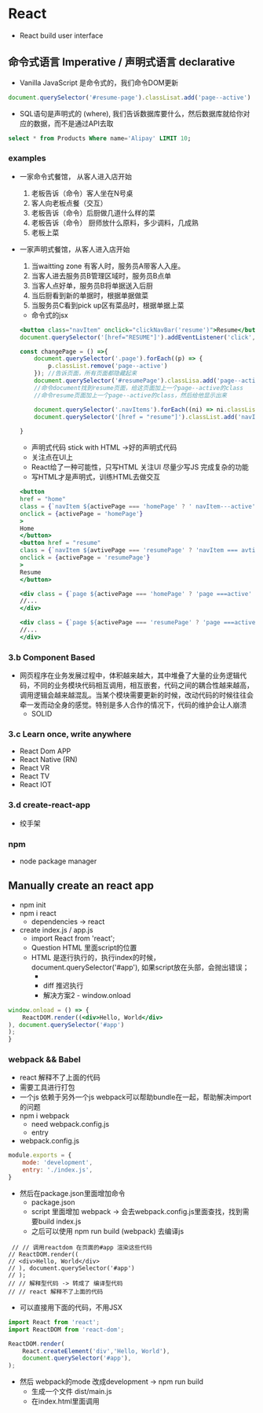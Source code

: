 # React
* React build user interface
## 命令式语言 Imperative / 声明式语言 declarative
* Vanilla JavaScript 是命令式的，我们命令DOM更新
```js
document.querySelector('#resume-page').classLisat.add('page--active')
```
* SQL语句是声明式的 (where), 我们告诉数据库要什么，然后数据库就给你对应的数据，而不是通过API去取
```sql
select * from Products Where name='Alipay' LIMIT 10;
```

### examples
* 一家命令式餐馆， 从客人进入店开始
    1. 老板告诉（命令）客人坐在N号桌
    2. 客人向老板点餐（交互）
    3. 老板告诉（命令）后厨做几道什么样的菜
    4. 老板告诉（命令） 厨师放什么原料，多少调料，几成熟
    5. 老板上菜
* 一家声明式餐馆，从客人进入店开始
    1. 当waitting zone 有客人时，服务员A带客人入座。
    2. 当客人进去服务员B管理区域时，服务员B点单
    3. 当客人点好单，服务员B将单据送入后厨
    4. 当后厨看到新的单据时，根据单据做菜
    5. 当服务员C看到pick up区有菜品时，根据单据上菜

    * 命令式的jsx
    ```jsx
    <button class="navItem" onclick="clickNavBar('resume')">Resume</button>
    document.querySelector('[href="RESUME"]').addEventListener('click',changePage)
    
    const changePage = () =>{
        document.querySelector('.page').forEach((p) => {
            p.classList.remove('page--active')
        }); //告诉页面，所有页面都隐藏起来 
        document.querySelector('#resumePage').classLisa.add('page--active');
        //命令document找到resume页面，给这页面加上一个page--active的class
        //命令resume页面加上一个page--active的class，然后给他显示出来

        document.querySelector('.navItems').forEach((ni) => ni.classList.remove('navItem--active'));
        document.querySelector('[href = "resume"]').classList.add('navItem--active');
        
    }

    ```
    * 声明式代码 stick with HTML ->好的声明式代码
    * 关注点在UI上
    * React给了一种可能性，只写HTML 关注UI 尽量少写JS 完成复杂的功能
    * 写HTML才是声明式，训练HTML去做交互
    ```jsx
    <button
    href = "home"
    class = {`navItem ${activePage === 'homePage' ? ' navItem---active':''}`}
    onclick = {activePage = 'homePage'}
    >
    Home
    </button>
    <button href = "resume"
    class = {`navItem ${avtivePage === 'resumePage' ? 'navItem === avtive': ''}`}
    onclick = {activePage = 'resumePage'}
    >
    Resume
    </button>

    <div class = {`page ${activePage === 'homePage' ? 'page ===active' : ''}`}>
    //...
    </div>

    <div class = {`page ${activePage === 'resumePage' ? 'page ===active' : ''}`}>
    //...
    </div>
    ```



### 3.b Component Based
* 网页程序在业务发展过程中，体积越来越大，其中堆叠了大量的业务逻辑代码，不同的业务模块代码相互调用，相互嵌套，代码之间的耦合性越来越高，调用逻辑会越来越混乱。当某个模块需要更新的时候，改动代码的时候往往会牵一发而动全身的感觉。特别是多人合作的情况下，代码的维护会让人崩溃
    * SOLID

### 3.c Learn once, write anywhere
* React Dom APP
* React Native (RN)
* React VR
* React TV
* React IOT
### 3.d create-react-app
* 绞手架


### npm
* node package manager

## Manually create an react app
* npm init
* npm i react
    * dependencies -> react
* create index.js / app.js
    * import React from 'react';
    * Question HTML 里面script的位置
    * HTML 是逐行执行的，执行index的时候，document.querySelector('#app'), 如果script放在头部，会抛出错误；
        * <script src="index.js" diff></script> 
        * diff 推迟执行
        * 解决方案2 - window.onload

```jsx
window.onload = () => {
    ReactDOM.render((<div>Hello, World</div>
), document.querySelector('#app')
);
}
```
### webpack && Babel
* react 解释不了上面的代码
* 需要工具进行打包
* 一个js 依赖于另外一个js webpack可以帮助bundle在一起，帮助解决import的问题
* npm i webpack
    * need webpack.config.js
    * entry
* webpack.config.js
```js
module.exports = {
    mode: 'development',
    entry: './index.js',
}
```
* 然后在package.json里面增加命令
  * package.json
  * script 里面增加 webpack -> 会去webpack.config.js里面查找，找到需要build index.js
  * 之后可以使用 npm run build (webpack) 去编译js

```JSX
 // // 调用reactdom 在页面的#app 渲染这些代码    
// ReactDOM.render((
// <div>Hello, World</div>
// ), document.querySelector('#app')
// );
// // 解释型代码 -> 转成了 编译型代码
// // react 解释不了上面的代码 
```
*  可以直接用下面的代码，不用JSX
```js
import React from 'react';
import ReactDOM from 'react-dom';

ReactDOM.render(
    React.createElement('div','Hello, World'),
    document.querySelector('#app'),
);
```
* 然后 webpack的mode 改成development -> npm run build
  * 生成一个文件 dist/main.js
  * 在index.html里面调用 <script scr="./dist/main.js">


#### React without JSX
    * React.createElement 
```js
import React from 'react';
import ReactDOM from 'react-dom';

ReactDOM.render(
    React.createElement('div',{
        id:'my-div',
    },[
        React.createElement('p',{},'Hello, World'),
        React.createElement('a',{
            href:'https://google.com',
        },'Google')
    ]),
    document.querySelector('#app'),
);
```
*Question: 上面的Ract.createElement的写法很复杂，如何支持JSX写法，需要babel去编译JSX
#### babel
* babel is a JavaScript compiler.
* npm i -D babel
* babel config file ->
* https://babeljs.io/docs/en/babel-preset-react

```js
module.exports = {
    presets : [
        "@babel/preset-react",
    ]
}
```
* Then tell the webpack about the babel.
* 遇到js* 文件不要打包，把文件load到babel里面，然后让babel/preset-react去编译这些文件
* cannot find the package -> install
*  npm i -D babel-loader
*  npm i -D @babel/core
* 打包之后，在dist/main.js里面编译成了 React.creatElement 的代码
```js
module.exports = {
    mode: 'development',
    entry: './index.js',
    module: {
        rules: [
            {
                test: /\.m?js$/,
                use: {
                    loader: 'babel-loader',
                    options: {
                        presets: ['@babel/preset-react']
                    }
                }
            }
        ]
    }
}
```

### 4.b 第二步： create 静态react页面
#### 4.b.1 JSX
* (JavaScript) extensible (markup) language
* HTML hyper text markup language

* Function component 返回一个 React Component, 这是一种对渲染内容的轻量级描述。大多数的React开发者使用了一种名为“JSX”的特殊语法。
* JSX 可以让你更轻松的书写这些机构，语法'<div/>' 会被babel编译成'React.createElement('div')'.
* JSX 给我们更大的便利维护代码，因为HTML in JS. 但是需要注意的，一些HTML的keywords 在JSX 是不一样的，比如clss
 ```jsx
 //log.js
 import React from 'react';
 const Logo = () => {
    <div className="logo">
        <span className="logo__highlight">Lisa</span>
        <span>GU</span>
    </div>
 }
 export default Logo;
 ```

### Why React is a UI Library?
* 装了react之后，啥也干不了
* React, React DOM, webpack,jsx?,babel (loader core etc)
* React只是众多工具（package）中的一个

## Component based
### 1. 创建一个component ->实现组件化
* 函数返回JSX片段，这就是function component
* 在component里面可以export
* 在其他文件里面，可以import
* 调用的时候，用html的方法调用
#### 使用JSX 组合和渲染自定义的React组件
* 定制的组件名首字母一定要大写
* 为什么要引入React？
* html attrs 的另命名

## 绞手架
* create-reat-app
* 公司里面不会使用create-react-app,自己手写webpack babel.
* 面试的时候，会需要webpack babel. 

#### 使用JSX 组合和渲染自定义的React组件 
 - 定制的组件名首字母一定要大写
 - 为什么要引入react 
 - html attrs 的另命名 

### CommonJs / ESModule(webpack + babel)
| CommonJS(NodeJS nativ support) | ESModule (webpack+babel)|
|const something = require('./something') | import something from './something'|
| module.export = something               | export default something
| module.export = {x,y,z}                 | export const x
|                                         | export const y

    
    
 
   
